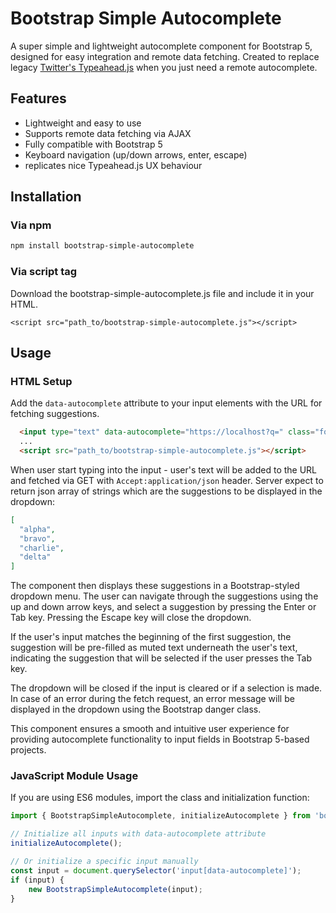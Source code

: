 # Bootstrap Simple Autocomplete

A super simple and lightweight autocomplete component for Bootstrap 5, designed for easy integration and remote data fetching.
Created to replace legacy [Twitter's Typeahead.js](https://github.com/twitter/typeahead.js) when you just need a remote autocomplete.

## Features

- Lightweight and easy to use
- Supports remote data fetching via AJAX
- Fully compatible with Bootstrap 5
- Keyboard navigation (up/down arrows, enter, escape)
- replicates nice Typeahead.js UX behaviour

## Installation

### Via npm

```bash
npm install bootstrap-simple-autocomplete
```

### Via script tag

Download the bootstrap-simple-autocomplete.js file and include it in your HTML.

`<script src="path_to/bootstrap-simple-autocomplete.js"></script>`

## Usage

### HTML Setup

Add the `data-autocomplete` attribute to your input elements with the URL for fetching suggestions.

```html
  <input type="text" data-autocomplete="https://localhost?q=" class="form-control">
  ...
  <script src="path_to/bootstrap-simple-autocomplete.js"></script>
```

When user start typing into the input - user's text will be added to the URL and fetched via GET with `Accept:application/json` header.
Server expect to return json array of strings which are the suggestions to be displayed in the dropdown:
```json
[
  "alpha",
  "bravo",
  "charlie",
  "delta"
]
```

The component then displays these suggestions in a Bootstrap-styled dropdown menu. The user can navigate through the suggestions using the up and down arrow keys, and select a suggestion by pressing the Enter or Tab key. Pressing the Escape key will close the dropdown.

If the user's input matches the beginning of the first suggestion, the suggestion will be pre-filled as muted text underneath the user's text, indicating the suggestion that will be selected if the user presses the Tab key.

The dropdown will be closed if the input is cleared or if a selection is made. In case of an error during the fetch request, an error message will be displayed in the dropdown using the Bootstrap danger class.

This component ensures a smooth and intuitive user experience for providing autocomplete functionality to input fields in Bootstrap 5-based projects.

### JavaScript Module Usage

If you are using ES6 modules, import the class and initialization function:

```javascript
import { BootstrapSimpleAutocomplete, initializeAutocomplete } from 'bootstrap-simple-autocomplete';

// Initialize all inputs with data-autocomplete attribute
initializeAutocomplete();

// Or initialize a specific input manually
const input = document.querySelector('input[data-autocomplete]');
if (input) {
    new BootstrapSimpleAutocomplete(input);
}
```
